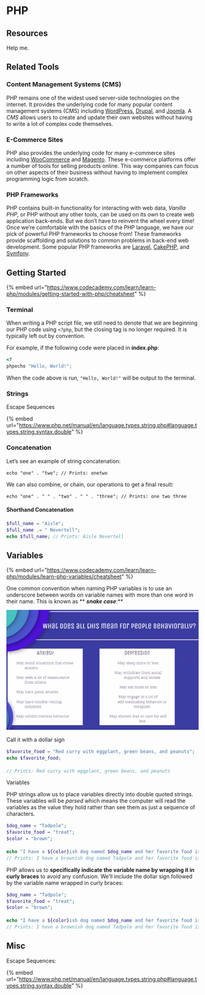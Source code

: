 # PHP

## Resources

Help me.&#x20;

## Related Tools

### Content Management Systems (CMS)

PHP remains one of the widest used server-side technologies on the internet. It provides the underlying code for many popular content management systems (CMS) including [WordPress](https://wordpress.com), [Drupal](https://www.drupal.org), and [Joomla](https://www.joomla.org). A _CMS_ allows users to create and update their own websites without having to write a lot of complex code themselves.

### E-Commerce Sites

PHP also provides the underlying code for many e-commerce sites including [WooCommerce](https://woocommerce.com) and [Magento](https://magento.com). These e-commerce platforms offer a number of tools for selling products online. This way companies can focus on other aspects of their business without having to implement complex programming logic from scratch.

### PHP Frameworks

PHP contains built-in functionality for interacting with web data, _Vanilla PHP_, or PHP without any other tools, can be used on its own to create web application back-ends. But we don’t have to reinvent the wheel every time! Once we’re comfortable with the basics of the PHP language, we have our pick of powerful PHP frameworks to choose from! These frameworks provide scaffolding and solutions to common problems in back-end web development. Some popular PHP frameworks are [Laravel](https://laravel.com), [CakePHP](https://cakephp.org), and [Symfony](https://symfony.com).

## Getting Started

{% embed url="https://www.codecademy.com/learn/learn-php/modules/getting-started-with-php/cheatsheet" %}



### Terminal

When writing a PHP script file, we still need to denote that we are beginning our PHP code using `<?php`, but the closing tag is no longer required. It is typically left out by convention.

For example, if the following code were placed in **index.php**:

```php
<?
phpecho "Hello, World!";
```

When the code above is run, `"Hello, World!"` will be output to the terminal.

### Strings

Escape Sequences

{% embed url="https://www.php.net/manual/en/language.types.string.php#language.types.string.syntax.double" %}

### Concatenation

&#x20;Let’s see an example of string concatenation:

```
echo "one" . "two"; // Prints: onetwo
```

We can also combine, or chain, our operations to get a final result:

```
echo "one" . " " . "two" . " " . "three"; // Prints: one two three
```

#### Shorthand Concatenation

```php
$full_name = "Aisle";
$full_name .= " Nevertell";
echo $full_name; // Prints: Aisle Nevertell
```



## Variables

{% embed url="https://www.codecademy.com/learn/learn-php/modules/learn-php-variables/cheatsheet" %}



One common convention when naming PHP variables is to use an underscore between words on variable names with more than one word in their name. This is known as ** **_**snake case**_**:**

![](<../../../.gitbook/assets/image (446).png>)

Call it with a dollar sign

```php
$favorite_food = "Red curry with eggplant, green beans, and peanuts";
echo $favorite_food; 

// Prints: Red curry with eggplant, green beans, and peanuts
```

Variables

PHP strings allow us to place variables directly into double quoted strings. These variables will be _parsed_ which means the computer will read the variables as the value they hold rather than see them as just a sequence of characters.

```php
$dog_name = "Tadpole";
$favorite_food = "treat";
$color = "brown";
 
echo "I have a ${color}ish dog named $dog_name and her favorite food is ${favorite_food}s.";
// Prints: I have a brownish dog named Tadpole and her favorite food is treats.
```

&#x20;PHP allows us to **specifically indicate the variable name by wrapping it in curly braces** to avoid any confusion. We’ll include the dollar sign followed by the variable name wrapped in curly braces:

```php
$dog_name = "Tadpole";
$favorite_food = "treat";
$color = "brown";
 
echo "I have a ${color}ish dog named $dog_name and her favorite food is ${favorite_food}s.";
// Prints: I have a brownish dog named Tadpole and her favorite food is treats.
```



## Misc

Escape Sequences:

{% embed url="https://www.php.net/manual/en/language.types.string.php#language.types.string.syntax.double" %}

